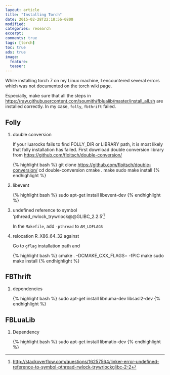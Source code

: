 ```yaml
---
layout: article
title: "Installing Torch"
date: 2015-02-28T22:18:56-0800
modified:
categories: research
excerpt:
comments: true
tags: [torch]
toc: true
ads: true
image:
  feature:
  teaser:
---
```


While installing torch 7 on my Linux machine, I encountered several errors which was not documented on the torch wiki page.

Especially, make sure that all the steps in https://raw.githubusercontent.com/soumith/fblualib/master/install_all.sh are installed correctly. In my case, `folly`, `fbthrift` failed.

## Folly

1. double conversion

    If your luarocks fails to find FOLLY_DIR or LIBRARY path, it is most likely that folly installation has failed. First
    download double conversion library from https://github.com/floitsch/double-conversion/

    {% highlight bash %}
    git clone https://github.com/floitsch/double-conversion/
    cd double-conversion
    cmake .
    make
    sudo make install
    {% endhighlight %}

2. libevent

    {% highlight bash %}
    sudo apt-get install libevent-dev 
    {% endhighlight %}

3. undefined reference to symbol ‘pthread_rwlock_trywrlock@@GLIBC_2.2.5’[^1]

    In the `Makefile`, add `-pthread` to `AM_LDFLAGS`

4. relocation R_X86_64_32 against

    Go to `gflag` installation path and 
    
    {% highlight bash %}
    cmake . -DCMAKE_CXX_FLAGS= -fPIC
    make
    sudo make install
    {% endhighlight %}

## FBThrift

1. dependencies

    {% highlight bash %}
    sudo apt-get install libnuma-dev libsasl2-dev
    {% endhighlight %}

## FBLuaLib

1. Dependency

    {% highlight bash %}
    sudo apt-get install libmatio-dev
    {% endhighlight %}

[^1]: http://stackoverflow.com/questions/16257564/linker-error-undefined-reference-to-symbol-pthread-rwlock-trywrlockglibc-2-2
